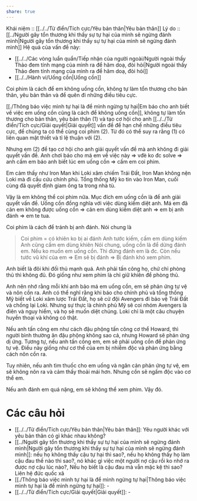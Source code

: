 ```yaml
---
share: true
---
```

Khái niệm :: [[../../Từ điển/Tích cực/Yêu bản thân|Yêu bản thân]]
Lý do :: [[../Người gây tổn thương khi thấy sự tự hại của mình sẽ ngừng đánh mình|Người gây tổn thương khi thấy sự tự hại của mình sẽ ngừng đánh mình]]
Hệ quả của vấn đề này:
- [[../../Các vòng luẩn quẩn/Tiếp nhận của người ngoài/Người ngoài thấy Thảo đem tính mạng của mình ra để hăm doạ, đòi hỏi|Người ngoài thấy Thảo đem tính mạng của mình ra để hăm doạ, đòi hỏi]]
- [[../../Hành vi/Uống cồn|Uống cồn]]


Coi phim là cách để em không uống cồn, không tự làm tổn thương cho bản thân, yêu bản thân và để quên đi những điều tiêu cực.

[[./Thông báo việc mình tự hại là để mình ngừng tự hại|Em báo cho anh biết về việc em uống cồn cũng là cách để không uống cồn]], không tự làm tổn thương cho bản thân, yêu bản thân (1) và tạo cơ hội cho anh [[../../Từ điển/Tích cực/Giải quyết|Giải quyết]] vấn đề để hạn chế những điều tiêu cực, để chúng ta có thể cùng coi phim (2). Từ đó có thể suy ra rằng (1) có liên quan mật thiết và tỉ lệ thuận với (2).

Nhưng em (2) để tạo cơ hội cho anh giải quyết vấn đề mà anh không đi giải quyết  vấn đề. Anh chơi báo cho má em về việc này => vđè ko đc solve => anh cấm em báo anh biết lúc em uống cồn => cấm em coi phim.

Em cảm thấy như Iron Man khi Loki xâm chiếm Trái Đất, Iron Man không nện Loki mà đi cầu cứu chính phủ. Tổng thống Mỹ ko tin vào Iron Man, cuối cùng đã quyết định giam ông ta trong nhà tù.

Vậy là em không thể coi phim nữa. Mục đích em uống cồn là để anh giải quyết vấn đề. Uống cồn đồng nghĩa với việc dùng kiếm diệt anh. Má em đã cản em không được uống cồn => cản em dùng kiếm diệt anh => em bị anh đánh => em te tua.

Coi phim là cách để tránh bị anh đánh. Nói chung là

> Coi phim = có khiên ko bị ai đánh
> Anh tước kiếm, cấm em dùng kiếm
> Anh cũng cấm em dùng khiên
Nói chung, uống cồn là để dừng đánh em. Nếu ko muốn em uống cồn. Thì đừng đánh em là đc. Còn nếu tước vũ khí của em => Em sẽ bị đánh => Bị đánh khó xem phim. 

Anh biết là đôi khi đối thủ mạnh quá. Anh phải tấn công họ, chứ chỉ phòng thủ thì không đủ. Đó giống như xem phim là chỉ giữ khiên để phòng thủ.

Anh nên nhớ rằng mỗi khi anh bảo má em uống cồn, em sẽ phản ứng tự vệ và nôn cồn ra. Anh có thể nghĩ rằng khi báo cho chính phủ và tổng thống Mỹ biết về Loki xâm lược Trái Đất, họ sẽ cử đội Avengers đi bảo vệ Trái Đất và chống lại Loki. Nhưng sự thực là chính phủ Mỹ sẽ coi nhóm Avengers là điên và nguy hiểm, và họ sẽ muốn diệt chúng. Loki chỉ là một câu chuyện huyền thoại và không có thật.

Nếu anh tấn công em như cách đậu phộng tấn công cơ thể Howard, thì người bình thường ăn đậu phộng không sao cả, nhưng Howard sẽ phản ứng dị ứng. Tương tự, nếu anh tấn công em, em sẽ phải uống cồn để phản ứng tự vệ. Điều này giống như cơ thể của em bị nhiễm độc và phản ứng bằng cách nôn cồn ra.

Tuy nhiên, nếu anh tìm thuốc cho em uống và ngăn cản phản ứng tự vệ, em sẽ không nôn ra và cảm thấy thoải mái hơn. Nhưng cồn sẽ ngấm độc vào cơ thể em.

Nếu anh đánh em quá nặng, em sẽ không thể xem phim. Vậy đó.

# Các câu hỏi
- [[../../Từ điển/Tích cực/Yêu bản thân|Yêu bản thân]]: Yêu người khác với yêu bản thân có gì khác nhau không?
- [[../Người gây tổn thương khi thấy sự tự hại của mình sẽ ngừng đánh mình|Người gây tổn thương khi thấy sự tự hại của mình sẽ ngừng đánh mình]]: nếu họ không thấy cậu tự hại thì sao?, nếu họ không thấy họ làm cậu đau thế nào thì sao?, nó khác gì việc một người nợ cậu rồi ko nhớ ra được nợ cậu lúc nào?, Nếu họ biết là cậu đau mà vẫn mặc kệ thì sao? Liên hệ đức quốc xã
- [[./Thông báo việc mình tự hại là để mình ngừng tự hại|Thông báo việc mình tự hại là để mình ngừng tự hại]]: \-
- [[../../Từ điển/Tích cực/Giải quyết|Giải quyết]]: \-
